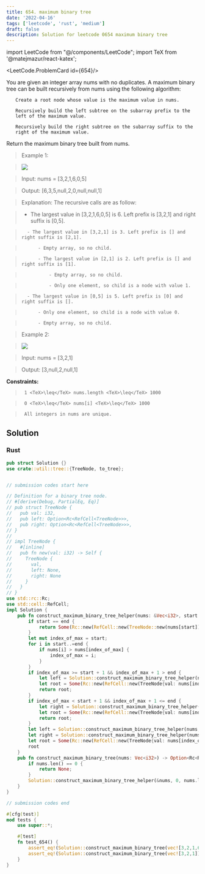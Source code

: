 ```yaml
---
title: 654. maximum binary tree
date: '2022-04-16'
tags: ['leetcode', 'rust', 'medium']
draft: false
description: Solution for leetcode 0654 maximum binary tree
---
```

import LeetCode from "@/components/LeetCode";
import TeX from '@matejmazur/react-katex';

<LeetCode.ProblemCard id={654}/>
 

  You are given an integer array nums with no duplicates. A maximum binary tree can be built recursively from nums using the following algorithm:

  <ol>

  	Create a root node whose value is the maximum value in nums.

  	Recursively build the left subtree on the subarray prefix to the left of the maximum value.

  	Recursively build the right subtree on the subarray suffix to the right of the maximum value.

  </ol>

  Return the maximum binary tree built from nums.

   

 >   Example 1:

 >   ![](https://assets.leetcode.com/uploads/2020/12/24/tree1.jpg)

 >   Input: nums <TeX>=</TeX> [3,2,1,6,0,5]

 >   Output: [6,3,5,null,2,0,null,null,1]

 >   Explanation: The recursive calls are as follow:

 >   - The largest value in [3,2,1,6,0,5] is 6. Left prefix is [3,2,1] and right suffix is [0,5].

 >       - The largest value in [3,2,1] is 3. Left prefix is [] and right suffix is [2,1].

 >           - Empty array, so no child.

 >           - The largest value in [2,1] is 2. Left prefix is [] and right suffix is [1].

 >               - Empty array, so no child.

 >               - Only one element, so child is a node with value 1.

 >       - The largest value in [0,5] is 5. Left prefix is [0] and right suffix is [].

 >           - Only one element, so child is a node with value 0.

 >           - Empty array, so no child.

  

 >   Example 2:

 >   ![](https://assets.leetcode.com/uploads/2020/12/24/tree2.jpg)

 >   Input: nums <TeX>=</TeX> [3,2,1]

 >   Output: [3,null,2,null,1]

  

   

  **Constraints:**

  

 >   	1 <TeX>\leq</TeX> nums.length <TeX>\leq</TeX> 1000

 >   	0 <TeX>\leq</TeX> nums[i] <TeX>\leq</TeX> 1000

 >   	All integers in nums are unique.


## Solution
### Rust
```rust
pub struct Solution {}
use crate::util::tree::{TreeNode, to_tree};


// submission codes start here

// Definition for a binary tree node.
// #[derive(Debug, PartialEq, Eq)]
// pub struct TreeNode {
//   pub val: i32,
//   pub left: Option<Rc<RefCell<TreeNode>>>,
//   pub right: Option<Rc<RefCell<TreeNode>>>,
// }
// 
// impl TreeNode {
//   #[inline]
//   pub fn new(val: i32) -> Self {
//     TreeNode {
//       val,
//       left: None,
//       right: None
//     }
//   }
// }
use std::rc::Rc;
use std::cell::RefCell;
impl Solution {
    pub fn construct_maximum_binary_tree_helper(nums: &Vec<i32>, start: usize, end: usize) -> Option<Rc<RefCell<TreeNode>>> {
        if start == end {
            return Some(Rc::new(RefCell::new(TreeNode::new(nums[start]))));
        }
        let mut index_of_max = start;
        for i in start..=end {
            if nums[i] > nums[index_of_max] {
                index_of_max = i;
            }
        }
        if index_of_max >= start + 1 && index_of_max + 1 > end {
            let left = Solution::construct_maximum_binary_tree_helper(nums, start, index_of_max - 1);
            let root = Some(Rc::new(RefCell::new(TreeNode{val: nums[index_of_max], left: left, right: None})));
            return root;
        }
        if index_of_max < start + 1 && index_of_max + 1 <= end {
            let right = Solution::construct_maximum_binary_tree_helper(nums, index_of_max + 1, end);
            let root = Some(Rc::new(RefCell::new(TreeNode{val: nums[index_of_max], left: None, right: right})));
            return root;
        }
        let left = Solution::construct_maximum_binary_tree_helper(nums, start, index_of_max - 1);
        let right = Solution::construct_maximum_binary_tree_helper(nums, index_of_max + 1, end);
        let root = Some(Rc::new(RefCell::new(TreeNode{val: nums[index_of_max], left: left, right: right})));
        root    
    }
    pub fn construct_maximum_binary_tree(nums: Vec<i32>) -> Option<Rc<RefCell<TreeNode>>> {
        if nums.len() == 0 {
            return None;
        }
        Solution::construct_maximum_binary_tree_helper(&nums, 0, nums.len() - 1)
    }
}

// submission codes end

#[cfg(test)]
mod tests {
    use super::*;

    #[test]
    fn test_654() {
        assert_eq!(Solution::construct_maximum_binary_tree(vec![3,2,1,6,0,5]), tree![6,3,5,null,2,0,null,null,1]);
        assert_eq!(Solution::construct_maximum_binary_tree(vec![3,2,1]), tree![3,null,2,null,1]);
    }
}

```
